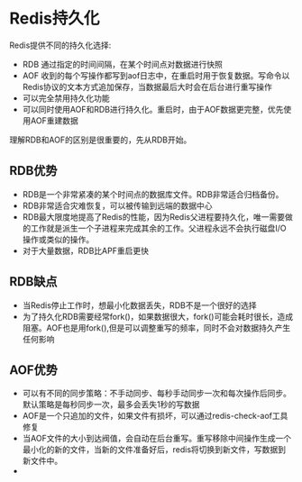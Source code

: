 # Redis持久化

Redis提供不同的持久化选择:

* RDB 通过指定的时间间隔，在某个时间点对数据进行快照
* AOF 收到的每个写操作都写到aof日志中，在重启时用于恢复数据。写命令以Redis协议的文本方式追加保存，当数据最后大时会在后台进行重写操作
* 可以完全禁用持久化功能
* 可以同时使用AOF和RDB进行持久化。重启时，由于AOF数据更完整，优先使用AOF重建数据

理解RDB和AOF的区别是很重要的，先从RDB开始。

## RDB优势

* RDB是一个非常紧凑的某个时间点的数据库文件。RDB非常适合归档备份。
* RDB非常适合灾难恢复，可以被传输到远端的数据中心
* RDB最大限度地提高了Redis的性能，因为Redis父进程要持久化，唯一需要做的工作就是派生一个子进程来完成其余的工作。父进程永远不会执行磁盘I/O操作或类似的操作。
* 对于大量数据，RDB比APF重启更快

## RDB缺点

* 当Redis停止工作时，想最小化数据丢失，RDB不是一个很好的选择
* 为了持久化RDB需要经常fork()，如果数据很大，fork()可能会耗时很长，造成阻塞。AOF也是用fork(),但是可以调整重写的频率，同时不会对数据持久产生任何影响

## AOF优势

* 可以有不同的同步策略：不手动同步、每秒手动同步一次和每次操作后同步。默认策略是每秒同步一次，最多会丢失1秒的写数据
* AOF是一个只追加的文件，如果文件有损坏，可以通过redis-check-aof工具修复
* 当AOF文件的大小到达阀值，会自动在后台重写。重写移除中间操作生成一个最小化的新的文件，当新的文件准备好后，redis将切换到新文件，写数据到新文件中。
* 

